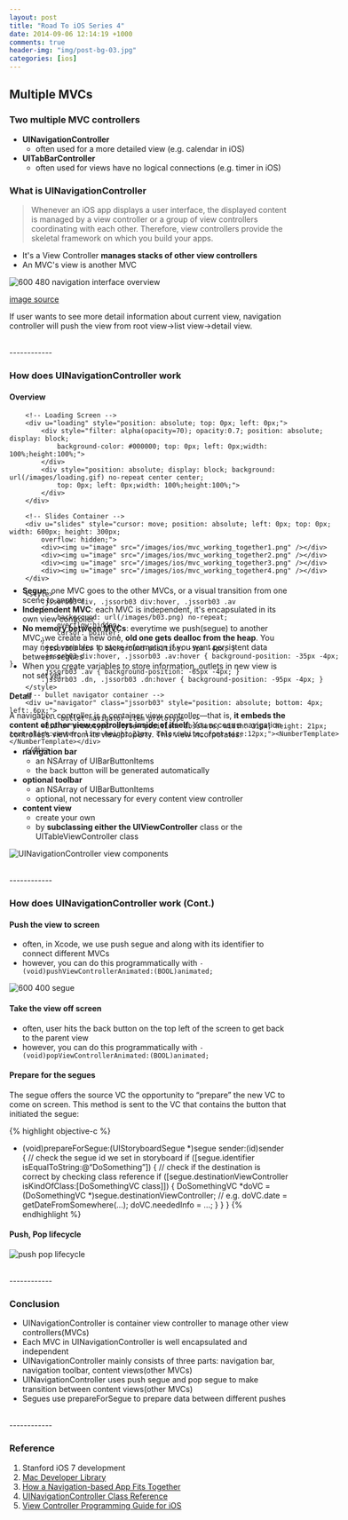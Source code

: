```yaml
---
layout: post
title: "Road To iOS Series 4"
date: 2014-09-06 12:14:19 +1000
comments: true
header-img: "img/post-bg-03.jpg"
categories: [ios]
---
```


## Multiple MVCs

### Two multiple MVC controllers
- **UINavigationController**
	- often used for a more detailed view (e.g. calendar in iOS)
- **UITabBarController**
	- often used for views have no logical connections (e.g. timer in iOS)

<!--more-->

### What is UINavigationController

> Whenever an iOS app displays a user interface, the displayed content is managed by a view controller or a
> group of view controllers coordinating with each other. Therefore, view controllers provide the skeletal
> framework on which you build your apps.


- It's a View Controller **manages stacks of other view controllers**
- An MVC's view is another MVC

![ 600 480 navigation interface overview ](/images/ios/navigation_interface.png)

[image source](https://developer.apple.com/library/ios/featuredarticles/ViewControllerPGforiPhoneOS/Art/navigation_interface_2x.png)

If user wants to see more detail information about current view, navigation controller will push the view from root view->list view->detail view.

<br>
------------

### How does UINavigationController work

#### Overview
<script type="text/javascript" src="/javascripts/libs/jssor.core.js"></script>
<script type="text/javascript" src="/javascripts/libs/jssor.utils.js"></script>
<script type="text/javascript" src="/javascripts/libs/jssor.slider.min.js"></script>
<script type="text/javascript" src="/javascripts/slides.js"></script>
<div id="slider1_container" style="position: relative; top: 0px; left: 0px; width: 600px;
        height: 300px;">

        <!-- Loading Screen -->
        <div u="loading" style="position: absolute; top: 0px; left: 0px;">
            <div style="filter: alpha(opacity=70); opacity:0.7; position: absolute; display: block;
                background-color: #000000; top: 0px; left: 0px;width: 100%;height:100%;">
            </div>
            <div style="position: absolute; display: block; background: url(/images/loading.gif) no-repeat center center;
                top: 0px; left: 0px;width: 100%;height:100%;">
            </div>
        </div>

        <!-- Slides Container -->
        <div u="slides" style="cursor: move; position: absolute; left: 0px; top: 0px; width: 600px; height: 300px;
            overflow: hidden;">
            <div><img u="image" src="/images/ios/mvc_working_together1.png" /></div>
            <div><img u="image" src="/images/ios/mvc_working_together2.png" /></div>
            <div><img u="image" src="/images/ios/mvc_working_together3.png" /></div>
            <div><img u="image" src="/images/ios/mvc_working_together4.png" /></div>
        </div>

        <style>
            .jssorb03 div, .jssorb03 div:hover, .jssorb03 .av
            {
                background: url(/images/b03.png) no-repeat;
                overflow:hidden;
                cursor: pointer;
            }
            .jssorb03 div { background-position: -5px -4px; }
            .jssorb03 div:hover, .jssorb03 .av:hover { background-position: -35px -4px; }
            .jssorb03 .av { background-position: -65px -4px; }
            .jssorb03 .dn, .jssorb03 .dn:hover { background-position: -95px -4px; }
        </style>
        <!-- bullet navigator container -->
        <div u="navigator" class="jssorb03" style="position: absolute; bottom: 4px; left: 6px;">
            <!-- bullet navigator item prototype -->
            <div u="prototype" style="position: absolute; width: 21px; height: 21px; text-align:center; line-height:21px; color:white; font-size:12px;"><NumberTemplate></NumberTemplate></div>
        </div>

</div>


- **Segue**: one MVC goes to the other MVCs, or a visual transition from one scene to another
- **Independent MVC**: each MVC is independent, it's encapsulated in its own view controller
- **No memory between MVCs**: everytime we push(segue) to another MVC, we create a new one, **old one gets dealloc from the heap**. You may need variables to store information if you want persistent data between segues
- When you create variables to store information, outlets in new view is not set yet.

#### Detail
A navigation controller is a container view controller—that is, **it embeds the content of other view controllers inside of itself**. You access a navigation controller’s view from its view property. This view incorporates:

- **navigation bar**
	- an NSArray of UIBarButtonItems
	- the back button will be generated automatically
- **optional toolbar**
	- an NSArray of UIBarButtonItems
	- optional, not necessary for every content view controller
- **content view**
	- create your own
	- by **subclassing either the UIViewController** class or the UITableViewController class

![UINavigationController view components ](/images/ios/UINavigationController_view_hierarchy.jpg)

<br>
------------

### How does UINavigationController work (Cont.)

#### Push the view to screen
- often, in Xcode, we use push segue and along with its identifier to connect different MVCs
- however, you can do this programmatically with `- (void)pushViewControllerAnimated:(BOOL)animated;`

![ 600 400 segue ](/images/ios/segue.png)

#### Take the view off screen
- often, user hits the back button on the top left of the screen to get back to the parent view
- however, you can do this programmatically with `- (void)popViewControllerAnimated:(BOOL)animated;`

#### Prepare for the segues
The segue offers the source VC the opportunity to “prepare” the new VC to come on screen. This method is sent to the VC that contains the button that initiated the segue:

{% highlight objective-c %}
- (void)prepareForSegue:(UIStoryboardSegue *)segue sender:(id)sender {
	// check the segue id we set in storyboard
    if ([segue.identifier isEqualToString:@“DoSomething”]) {
    	// check if the destination is correct by checking class reference
        if ([segue.destinationViewController isKindOfClass:[DoSomethingVC class]]) {
            DoSomethingVC *doVC = (DoSomethingVC *)segue.destinationViewController;
            	// e.g. doVC.date = getDateFromSomewhere(...);
				doVC.neededInfo = ...;
		}
	}
}
{% endhighlight %}

#### Push, Pop lifecycle

![push pop lifecycle](/images/ios/uinavigation_lifecycle.png)

<br>
------------

### Conclusion

- UINavigationController is container view controller to manage other view controllers(MVCs)
- Each MVC in UINavigationController is well encapsulated and independent
- UINavigationController mainly consists of three parts: navigation bar, navigation toolbar, content views(other MVCs)
- UINavigationController uses push segue and pop segue to make transition between content views(other MVCs)
- Segues use prepareForSegue to prepare data between different pushes

<br>
------------

### Reference
1. Stanford iOS 7 development
2. [Mac Developer Library](https://developer.apple.com/library/mac/navigation/)
3. [How a Navigation-based App Fits Together](http://adoptioncurve.net/archives/2013/04/how-a-navigation-based-app-fits-together)
4. [UINavigationController Class Reference](https://developer.apple.com/library/ios/documentation/uikit/reference/UINavigationController_Class/Reference/Reference.html#//apple_ref/occ/instp/UINavigationController/navigationBar)
5. [View Controller Programming Guide for iOS](https://developer.apple.com/library/ios/featuredarticles/ViewControllerPGforiPhoneOS/Introduction/Introduction.html#//apple_ref/doc/uid/TP40007457)
